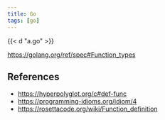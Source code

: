 ```yaml
---
title: Go
tags: [go]
---
```


{{< d "a.go" >}}

<https://golang.org/ref/spec#Function_types>

## References

- <https://hyperpolyglot.org/c#def-func>
- <https://programming-idioms.org/idiom/4>
- <https://rosettacode.org/wiki/Function_definition>
